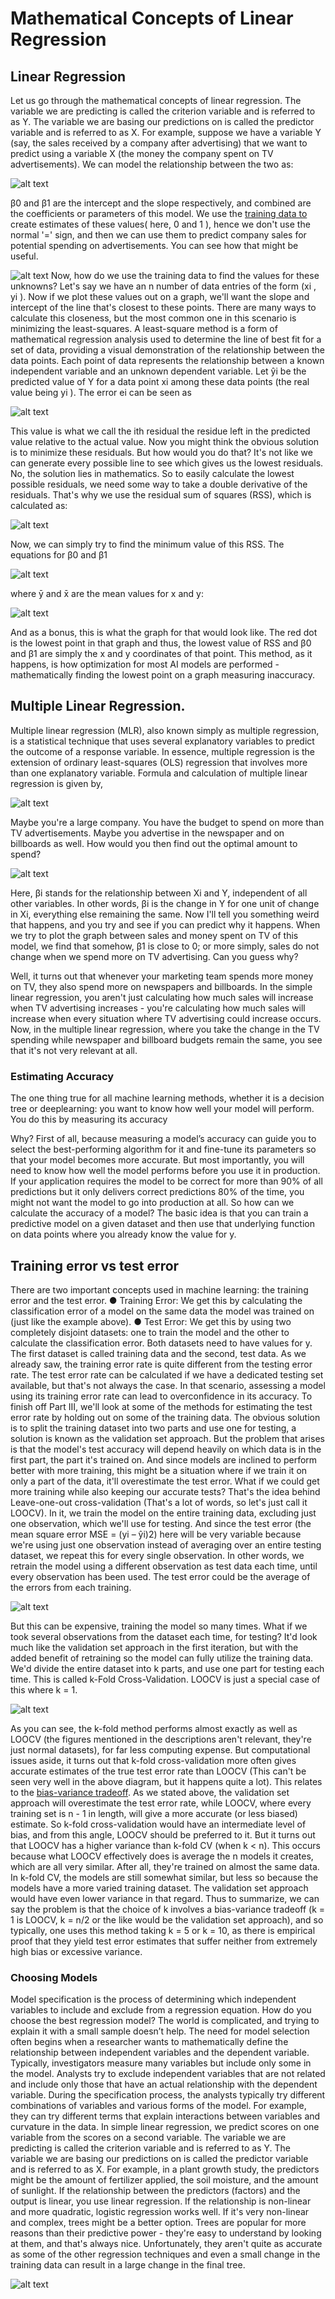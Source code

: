 # Mathematical Concepts of Linear Regression

## Linear Regression
Let us go through the mathematical concepts of linear regression. The variable we are predicting
is called the criterion variable and is referred to as Y. The variable we are basing our predictions
on is called the predictor variable and is referred to as X.
For example, suppose we have a variable Y (say, the sales received by a company after
advertising) that we want to predict using a variable X (the money the company spent on TV
advertisements). We can model the relationship between the two as:

![alt text](https://github.com/allenabraham999/SiG/blob/main/images-2/Img1.jpg)

β0 and β1 are the intercept and the slope respectively, and combined are the
coefficients or parameters of this model. We use the [training data to](https://www.techopedia.com/definition/33181/training-data#:~:text=The%20training%20data%20is%20an,called%20validation%20and%20testing%20sets.) create estimates of these
values( here, 0 and 1
), hence we don't use the normal '=' sign, and then we can use them to
predict company sales for potential spending on advertisements. You can see how that might be
useful.

![alt text](https://github.com/allenabraham999/SiG/blob/main/images-2/Img2.jpg)
Now, how do we use the training data to find the values for these unknowns? Let's say we have
an n number of data entries of the form (xi
, yi
). Now if we plot these values out on a graph, we'll
want the slope and intercept of the line that's closest to these points. There are many ways to
calculate this closeness, but the most common one in this scenario is minimizing the
least-squares. A least-square method is a form of mathematical regression analysis used to
determine the line of best fit for a set of data, providing a visual demonstration of the relationship
between the data points. Each point of data represents the relationship between a known
independent variable and an unknown dependent variable.
Let ŷi be the predicted value of Y for a data point xi among these data points (the real value being
yi
). The error ei can be seen as

![alt text](https://github.com/allenabraham999/SiG/blob/main/images-2/Extra.jpg)

This value is what we call the ith residual the residue left in the predicted value relative to the
actual value. Now you might think the obvious solution is to minimize these residuals. But how
would you do that? It's not like we can generate every possible line to see which gives us the
lowest residuals. No, the solution lies in mathematics. So to easily calculate the lowest possible
residuals, we need some way to take a double derivative of the residuals. That's why we use
the residual sum of squares (RSS), which is calculated as:

![alt text](https://github.com/allenabraham999/SiG/blob/main/images-2/Img3.jpg)

Now, we can simply try to find the minimum value of this RSS. The equations for β0 and β1

![alt text](https://github.com/allenabraham999/SiG/blob/main/images-2/Img4.jpg)

where ȳ and x̄ are the mean values for x and y:

![alt text](https://github.com/allenabraham999/SiG/blob/main/images-2/Img5.jpg)

And as a bonus, this is what the graph for that would look like. The red dot is the lowest point in
that graph and thus, the lowest value of RSS and β0 and β1 are simply the x and y coordinates of
that point. This method, as it happens, is how optimization for most AI models are performed -
mathematically finding the lowest point on a graph measuring inaccuracy.

## Multiple Linear Regression.

Multiple linear regression (MLR), also known simply as multiple regression, is a statistical
technique that uses several explanatory variables to predict the outcome of a response variable.
In essence, multiple regression is the extension of ordinary least-squares (OLS) regression that
involves more than one explanatory variable. Formula and calculation of multiple linear regression
is given by,

![alt text](https://github.com/allenabraham999/SiG/blob/main/images-2/Img6.jpg)

Maybe you're a large company. You have the budget to spend on more than TV advertisements.
Maybe you advertise in the newspaper and on billboards as well. How would you then find out the
optimal amount to spend?

![alt text](https://github.com/allenabraham999/SiG/blob/main/images-2/Img7.jpg)

Here, βi stands for the relationship between Xi and Y, independent of all other variables. In other
words, βi
is the change in Y for one unit of change in Xi, everything else remaining the same. Now
I'll tell you something weird that happens, and you try and see if you can predict why it happens.
When we try to plot the graph between sales and money spent on TV of this model, we find that
somehow, β1
is close to 0; or more simply, sales do not change when we spend more on TV
advertising. Can you guess why?

Well, it turns out that whenever your marketing team spends more money on TV, they also spend
more on newspapers and billboards. In the simple linear regression, you aren't just calculating
how much sales will increase when TV advertising increases - you're calculating how much sales
will increase when every situation where TV advertising could increase occurs. Now, in the
multiple linear regression, where you take the change in the TV spending while newspaper and
billboard budgets remain the same, you see that it's not very relevant at all.


### Estimating Accuracy
The one thing true for all machine learning methods, whether it is a decision tree or deeplearning: you want to know how well your model will perform.
You do this by measuring its accuracy

Why? First of all, because measuring a model’s accuracy can guide you to select the
best-performing algorithm for it and fine-tune its parameters so that your model becomes more
accurate.
But most importantly, you will need to know how well the model performs before you use it in
production.
If your application requires the model to be correct for more than 90% of all predictions but it only
delivers correct predictions 80% of the time, you might not want the model to go into production at
all.
So how can we calculate the accuracy of a model? The basic idea is that you can train a
predictive model on a given dataset and then use that underlying function on data points where
you already know the value for y.

## Training error vs test error
There are two important concepts used in machine learning: the training error and the test error.
● Training Error: We get this by calculating the classification error of a model on the same
data the model was trained on (just like the example above).
● Test Error: We get this by using two completely disjoint datasets: one to train the model
and the other to calculate the classification error. Both datasets need to have values for y.
The first dataset is called training data and the second, test data.
As we already saw, the training error rate is quite different from the testing error rate. The test
error rate can be calculated if we have a dedicated testing set available, but that's not always the
case. In that scenario, assessing a model using its training error rate can lead to overconfidence in
its accuracy. To finish off Part III, we'll look at some of the methods for estimating the test error
rate by holding out on some of the training data.
The obvious solution is to split the training dataset into two parts and use one for testing, a
solution is known as the validation set approach. But the problem that arises is that the model's
test accuracy will depend heavily on which data is in the first part, the part it's trained on. And
since models are inclined to perform better with more training, this might be a situation where if we
train it on only a part of the data, it'll overestimate the test error.
What if we could get more training while also keeping our accurate tests? That's the idea behind
Leave-one-out cross-validation (That's a lot of words, so let's just call it LOOCV). In it, we train the
model on the entire training data, excluding just one observation, which we'll use for testing. And
since the test error (the mean square error MSE = (yi – ŷi)2) here will be very variable because
we're using just one observation instead of averaging over an entire testing dataset, we repeat this
for every single observation. In other words, we retrain the model using a different observation as
test data each time, until every observation has been used. The test error could be the average of
the errors from each training.

![alt text](https://github.com/allenabraham999/SiG/blob/main/images-2/Img8.jpg)

But this can be expensive, training the model so many times.
What if we took several observations from the dataset each time, for testing? It'd look much like
the validation set approach in the first iteration, but with the added benefit of retraining so the
model can fully utilize the training data. We'd divide the entire dataset into k parts, and use one
part for testing each time. This is called k-Fold Cross-Validation. LOOCV is just a special case of
this where k = 1.

![alt text](https://github.com/allenabraham999/SiG/blob/main/images-2/img9.jpg)

As you can see, the k-fold method performs almost exactly as well as LOOCV (the figures
mentioned in the descriptions aren't relevant, they're just normal datasets), for far less computing
expense.
But computational issues aside, it turns out that k-fold cross-validation more often gives accurate
estimates of the true test error rate than LOOCV (This can't be seen very well in the above
diagram, but it happens quite a lot). This relates to the [bias-variance tradeoff](https://towardsdatascience.com/understanding-the-bias-variance-tradeoff-165e6942b229).
As we stated above, the validation set approach will overestimate the test error rate, while
LOOCV, where every training set is n - 1 in length, will give a more accurate (or less biased)
estimate. So k-fold cross-validation would have an intermediate level of bias, and from this angle,
LOOCV should be preferred to it.
But it turns out that LOOCV has a higher variance than k-fold CV (when k < n). This occurs
because what LOOCV effectively does is average the n models it creates, which are all very
similar. After all, they're trained on almost the same data. In k-fold CV, the models are still
somewhat similar, but less so because the models have a more varied training dataset. The
validation set approach would have even lower variance in that regard.
Thus to summarize, we can say the problem is that the choice of k involves a bias-variance
tradeoff (k = 1 is LOOCV, k = n/2 or the like would be the validation set approach), and so
typically, one uses this method taking k = 5 or k = 10, as there is empirical proof that they yield test
error estimates that suffer neither from extremely high bias or excessive variance.

### Choosing Models

Model specification is the process of determining which independent variables to include and
exclude from a regression equation. How do you choose the best regression model? The world is
complicated, and trying to explain it with a small sample doesn’t help.
The need for model selection often begins when a researcher wants to mathematically define the
relationship between independent variables and the dependent variable. Typically, investigators
measure many variables but include only some in the model. Analysts try to exclude independent
variables that are not related and include only those that have an actual relationship with the
dependent variable. During the specification process, the analysts typically try different
combinations of variables and various forms of the model. For example, they can try different
terms that explain interactions between variables and curvature in the data.
In simple linear regression, we predict scores on one variable from the scores on a second
variable. The variable we are predicting is called the criterion variable and is referred to as Y. The
variable we are basing our predictions on is called the predictor variable and is referred to as X.
For example, in a plant growth study, the predictors might be the amount of fertilizer applied, the
soil moisture, and the amount of sunlight.
If the relationship between the predictors (factors) and the output is linear, you use linear
regression. If the relationship is non-linear and more quadratic, logistic regression works well. If it's
very non-linear and complex, trees might be a better option.
Trees are popular for more reasons than their predictive power - they're easy to understand by
looking at them, and that's always nice. Unfortunately, they aren't quite as accurate as some of the
other regression techniques and even a small change in the training data can result in a large
change in the final tree.

![alt text](https://github.com/allenabraham999/SiG/blob/main/images-2/Img10.jpg)

